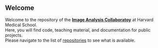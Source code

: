 ## Welcome

Welcome to the repository of the **[Image Analysis Collaboratoy](https://iac.hms.harvard.edu)** at Harvard Medical School.  
Here, you will find code, teaching material, and documentation for public projects.  
Please navigate to the list of [repositories](https://github.com/orgs/HMS-IAC/repositories?q=visibility%3Apublic+archived%3Afalse) to see what is available.
